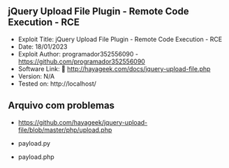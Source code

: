 ## jQuery Upload File Plugin - Remote Code Execution - RCE

* Exploit Title: jQuery Upload File Plugin - Remote Code Execution - RCE
* Date: 18/01/2023
* Exploit Author: programador352556090 - https://github.com/programador352556090
* Software Link: 🔗 http://hayageek.com/docs/jquery-upload-file.php
* Version: N/A
* Tested on: http://localhost/ 

## Arquivo com problemas 

- https://github.com/hayageek/jquery-upload-file/blob/master/php/upload.php

- payload.py
- payload.php
